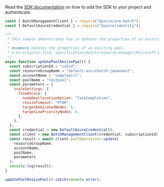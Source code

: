 Read the [SDK documentation](https://github.com/Azure/azure-sdk-for-js/blob/%40azure%2Farm-batch_7.1.1/sdk/batch/arm-batch/README.md) on how to add the SDK to your project and authenticate.

```javascript
const { BatchManagementClient } = require("@azure/arm-batch");
const { DefaultAzureCredential } = require("@azure/identity");

/**
 * This sample demonstrates how to Updates the properties of an existing pool.
 *
 * @summary Updates the properties of an existing pool.
 * x-ms-original-file: specification/batch/resource-manager/Microsoft.Batch/stable/2022-01-01/examples/PoolUpdate_ResizePool.json
 */
async function updatePoolResizePool() {
  const subscriptionId = "subid";
  const resourceGroupName = "default-azurebatch-japaneast";
  const accountName = "sampleacct";
  const poolName = "testpool";
  const parameters = {
    scaleSettings: {
      fixedScale: {
        nodeDeallocationOption: "TaskCompletion",
        resizeTimeout: "PT8M",
        targetDedicatedNodes: 5,
        targetLowPriorityNodes: 0,
      },
    },
  };
  const credential = new DefaultAzureCredential();
  const client = new BatchManagementClient(credential, subscriptionId);
  const result = await client.poolOperations.update(
    resourceGroupName,
    accountName,
    poolName,
    parameters
  );
  console.log(result);
}

updatePoolResizePool().catch(console.error);
```
